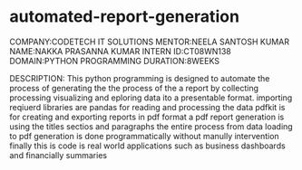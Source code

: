 # automated-report-generation
COMPANY:CODETECH IT SOLUTIONS
MENTOR:NEELA SANTOSH KUMAR 
NAME:NAKKA PRASANNA KUMAR
INTERN ID:CT08WN138
DOMAIN:PYTHON PROGRAMMING
DURATION:8WEEKS

DESCRIPTION: This python programming is designed to automate the process of generating the the process of the a report by collecting processing visualizing and eploring data ito a presentable format. importing reqiuerd libraries are pandas for reading and processing the data pdfkit is for creating and exporting reports in pdf format a pdf report generation is using the titles sectios and paragraphs the entire process from data loading to pdf generation is done programmatically without manully intervention finally this is code is real world applications such as business dashboards and financially summaries
